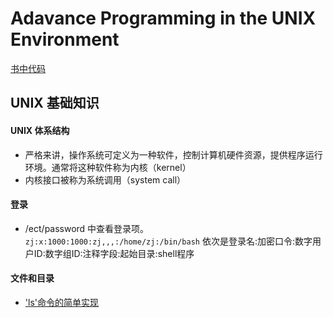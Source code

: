 # Adavance Programming in the UNIX Environment
[书中代码](https://github.com/zj0395/myCode/APUE)
## UNIX 基础知识
#### UNIX 体系结构
- 严格来讲，操作系统可定义为一种软件，控制计算机硬件资源，提供程序运行环境。通常将这种软件称为内核（kernel）
- 内核接口被称为系统调用（system call）
#### 登录
- /ect/password 中查看登录项。
    `zj:x:1000:1000:zj,,,:/home/zj:/bin/bash`
    依次是登录名:加密口令:数字用户ID:数字组ID:注释字段:起始目录:shell程序
#### 文件和目录
- ['ls'命令的简单实现](https://github.com/zj0395/myCode/APUE/ls.cpp)
